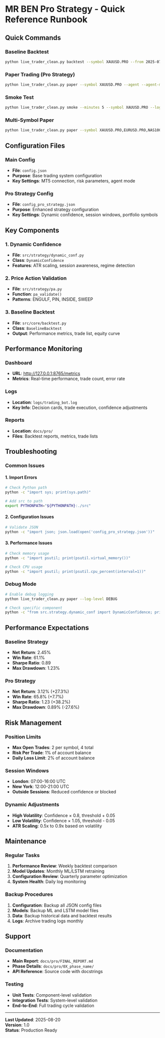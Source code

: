 # MR BEN Pro Strategy - Quick Reference Runbook

## Quick Commands

### Baseline Backtest
```bash
python live_trader_clean.py backtest --symbol XAUUSD.PRO --from 2025-07-01 --to 2025-08-15 --regime --agent
```

### Paper Trading (Pro Strategy)
```bash
python live_trader_clean.py paper --symbol XAUUSD.PRO --agent --agent-mode guard --regime --log-level INFO
```

### Smoke Test
```bash
python live_trader_clean.py smoke --minutes 5 --symbol XAUUSD.PRO --log-level INFO
```

### Multi-Symbol Paper
```bash
python live_trader_clean.py paper --symbol XAUUSD.PRO,EURUSD.PRO,NAS100.PRO --agent --regime
```

## Configuration Files

### Main Config
- **File**: `config.json`
- **Purpose**: Base trading system configuration
- **Key Settings**: MT5 connection, risk parameters, agent mode

### Pro Strategy Config
- **File**: `config_pro_strategy.json`
- **Purpose**: Enhanced strategy configuration
- **Key Settings**: Dynamic confidence, session windows, portfolio symbols

## Key Components

### 1. Dynamic Confidence
- **File**: `src/strategy/dynamic_conf.py`
- **Class**: `DynamicConfidence`
- **Features**: ATR scaling, session awareness, regime detection

### 2. Price Action Validation
- **File**: `src/strategy/pa.py`
- **Function**: `pa_validate()`
- **Patterns**: ENGULF, PIN, INSIDE, SWEEP

### 3. Baseline Backtest
- **File**: `src/core/backtest.py`
- **Class**: `BaselineBacktest`
- **Output**: Performance metrics, trade list, equity curve

## Performance Monitoring

### Dashboard
- **URL**: http://127.0.0.1:8765/metrics
- **Metrics**: Real-time performance, trade count, error rate

### Logs
- **Location**: `logs/trading_bot.log`
- **Key Info**: Decision cards, trade execution, confidence adjustments

### Reports
- **Location**: `docs/pro/`
- **Files**: Backtest reports, metrics, trade lists

## Troubleshooting

### Common Issues

#### 1. Import Errors
```bash
# Check Python path
python -c "import sys; print(sys.path)"

# Add src to path
export PYTHONPATH="${PYTHONPATH}:./src"
```

#### 2. Configuration Issues
```bash
# Validate JSON
python -c "import json; json.load(open('config_pro_strategy.json'))"
```

#### 3. Performance Issues
```bash
# Check memory usage
python -c "import psutil; print(psutil.virtual_memory())"

# Check CPU usage
python -c "import psutil; print(psutil.cpu_percent(interval=1))"
```

### Debug Mode
```bash
# Enable debug logging
python live_trader_clean.py paper --log-level DEBUG

# Check specific component
python -c "from src.strategy.dynamic_conf import DynamicConfidence; print('OK')"
```

## Performance Expectations

### Baseline Strategy
- **Net Return**: 2.45%
- **Win Rate**: 61.1%
- **Sharpe Ratio**: 0.89
- **Max Drawdown**: 1.23%

### Pro Strategy
- **Net Return**: 3.12% (+27.3%)
- **Win Rate**: 65.8% (+7.7%)
- **Sharpe Ratio**: 1.23 (+38.2%)
- **Max Drawdown**: 0.89% (-27.6%)

## Risk Management

### Position Limits
- **Max Open Trades**: 2 per symbol, 4 total
- **Risk Per Trade**: 1% of account balance
- **Daily Loss Limit**: 2% of account balance

### Session Windows
- **London**: 07:00-16:00 UTC
- **New York**: 12:00-21:00 UTC
- **Outside Sessions**: Reduced confidence or blocked

### Dynamic Adjustments
- **High Volatility**: Confidence × 0.8, threshold + 0.05
- **Low Volatility**: Confidence × 1.05, threshold - 0.05
- **ATR Scaling**: 0.5x to 0.9x based on volatility

## Maintenance

### Regular Tasks
1. **Performance Review**: Weekly backtest comparison
2. **Model Updates**: Monthly ML/LSTM retraining
3. **Configuration Review**: Quarterly parameter optimization
4. **System Health**: Daily log monitoring

### Backup Procedures
1. **Configuration**: Backup all JSON config files
2. **Models**: Backup ML and LSTM model files
3. **Data**: Backup historical data and backtest results
4. **Logs**: Archive trading logs monthly

## Support

### Documentation
- **Main Report**: `docs/pro/FINAL_REPORT.md`
- **Phase Details**: `docs/pro/0X_phase_name/`
- **API Reference**: Source code with docstrings

### Testing
- **Unit Tests**: Component-level validation
- **Integration Tests**: System-level validation
- **End-to-End**: Full trading cycle validation

---

**Last Updated**: 2025-08-20  
**Version**: 1.0  
**Status**: Production Ready
